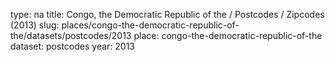 type: na
title: Congo, the Democratic Republic of the / Postcodes / Zipcodes (2013)
slug: places/congo-the-democratic-republic-of-the/datasets/postcodes/2013
place: congo-the-democratic-republic-of-the
dataset: postcodes
year: 2013
